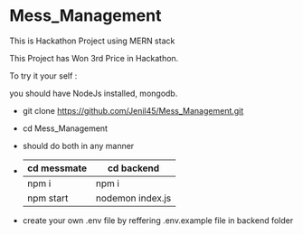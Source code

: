 # Mess_Management

This is Hackathon Project using MERN stack

This Project has Won 3rd Price in Hackathon.

To try it your self :

 you should have NodeJs installed, mongodb.

- git clone <https://github.com/Jenil45/Mess_Management.git>
- cd Mess_Management
- should do both in any manner

- | cd messmate | cd backend |
   | ---------- | ---------- |
   | npm i      |    npm i   |
   | npm start | nodemon index.js |

- create your own .env file by reffering .env.example file in backend folder

